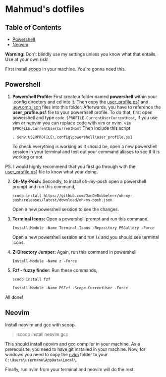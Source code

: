 # Mahmud's dotfiles

## Table of Contents

- [Powershell](#powershell)
- [Neovim](#neovim)

**Warning:** Don't blindly use my settings unless you know what that entails. Use at your own risk!

First install [scoop](https://scoop.sh/) in your machine. You're gonna need this.

## Powershell

1. **Powershell Profile:** First create a folder named **powershell** within your .config directory and cd into it. Then copy the [user_profile.ps1](https://github.com/mahmudhasankhan/dotfiles/blob/master/.config/powershell/user_profile.ps1) and [uew.omp.json](https://github.com/mahmudhasankhan/dotfiles/blob/master/.config/powershell/uew.omp.json) files into this folder. Afterwards, you have to reference the **user_profile.ps1** file to your powerhsell profile. To do that, first open powershell and type `code $PROFILE.CurrentUserCurrentHost`, if you use vim or neovim you can replace code with vim or nvim. `vim $PROFILE.CurrentUserCurrentHost` Then include this script 
    
    ```
    . $env:USERPROFILE\.config\powershell\user_profile.ps1
   
   ```
    To check everything is working as it should be, open a new powershell session in your terminal and test out your command aliases to see if it is working or not.

PS. I would highly recommend that you first go through with the [user_profile.ps1](https://github.com/mahmudhasankhan/dotfiles/blob/master/.config/powershell/user_profile.ps1) file to know what your doing.

2. **Oh-My-Posh:** Secondly, to install oh-my-posh open a powershell prompt and run this command,
   
    ```
    scoop install https://github.com/JanDeDobbeleer/oh-my-posh/releases/latest/download/oh-my-posh.json
    
    ```
    Open a new powershell session to see the changes.

3. **Terminal Icons:** Open a powershell prompt and run this command, 
    ```
    Install-Module -Name Terminal-Icons -Repository PSGallery -Force
   
    ``` 
   Open a new powershell session and run `ls` and you should see terminal icons.

4. **Z-Directory Jumper:** Again, run this command in powershell
    
    ```
    Install-Module -Name z -Force
   
    ```

5. **Fzf - fuzzy finder:** Run these commands,
    ```
    scoop install fzf
    
    Install-Module -Name PSFzf -Scope CurrentUser -Force
    ```

All done!

## Neovim

 Install neovim and gcc with scoop.

> scoop install neovim gcc

This should install neovim and gcc compiler in your machine. As a prerequisite, you need to have git installed in your machine. 
Now, for windows you need to copy the [nvim](https://github.com/mahmudhasankhan/dotfiles/tree/master/.config/nvim) folder to your `C:\Users\username\AppData\Local\`. 

Finally, run nvim from your terminal and neovim will do the rest.

